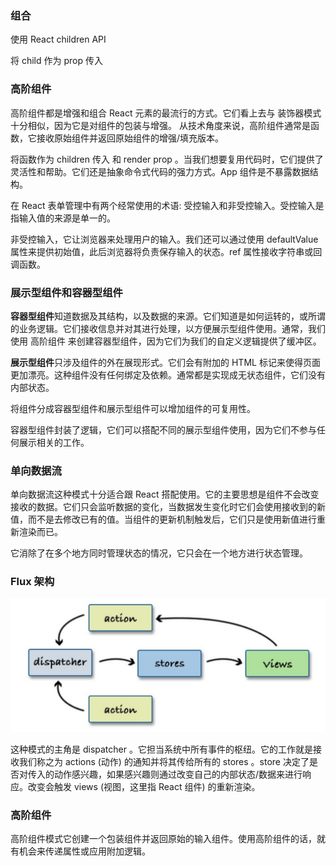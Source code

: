 ### 组合

使⽤ React children API

将 child 作为 prop 传⼊

### ⾼阶组件

⾼阶组件都是增强和组合 React 元素的最流⾏的⽅式。它们看上去与 装饰器模式 ⼗分相似，因为它是对组件的包装与增强。 从技术⻆度来说，⾼阶组件通常是函数，它接收原始组件并返回原始组件的增强/填充版本。

将函数作为 children 传⼊ 和 render prop 。当我们想要复⽤代码时，它们提供了灵活性和帮助。它们还是抽象命令式代码的强⼒⽅式。App 组件是不暴露数据结构。

在 React 表单管理中有两个经常使⽤的术语: 受控输⼊和⾮受控输⼊。受控输⼊是指输⼊值的来源是单⼀的。

⾮受控输⼊，它让浏览器来处理⽤户的输⼊。我们还可以通过使⽤ defaultValue 属性来提供初始值，此后浏览器将负责保存输⼊的状态。ref 属性接收字符串或回调函数。

### 展示型组件和容器型组件

**容器型组件**知道数据及其结构，以及数据的来源。它们知道是如何运转的，或所谓的业务逻辑。它们接收信息并对其进⾏处理，以⽅便展示型组件使⽤。通常，我们使⽤ ⾼阶组件 来创建容器型组件，因为它们为我们的⾃定义逻辑提供了缓冲区。

**展示型组件**只涉及组件的外在展现形式。它们会有附加的 HTML 标记来使得⻚⾯更加漂亮。这种组件没有任何绑定及依赖。通常都是实现成⽆状态组件，它们没有内部状态。

将组件分成容器型组件和展示型组件可以增加组件的可复⽤性。

容器型组件封装了逻辑，它们可以搭配不同的展示型组件使⽤，因为它们不参与任何展示相关的⼯作。

### 单向数据流

单向数据流这种模式⼗分适合跟 React 搭配使⽤。它的主要思想是组件不会改变接收的数据。它们只会监听数据的变化，当数据发⽣变化时它们会使⽤接收到的新值，⽽不是去修改已有的值。当组件的更新机制触发后，它们只是使⽤新值进⾏重新渲染⽽已。

它消除了在多个地⽅同时管理状态的情况，它只会在⼀个地⽅进⾏状态管理。

### Flux 架构

![image-20220605221227062](../../public/20220605221227062.png)

这种模式的主⻆是 dispatcher 。它担当系统中所有事件的枢纽。它的⼯作就是接收我们称之为 actions (动作) 的通知并将其传给所有的 stores 。store 决定了是否对传⼊的动作感兴趣，如果感兴趣则通过改变⾃⼰的内部状态/数据来进⾏响应。改变会触发 views (视图，这⾥指 React 组件) 的重新渲染。

### ⾼阶组件

⾼阶组件模式它创建⼀个包装组件并返回原始的输⼊组件。使⽤⾼阶组件的话，就有机会来传递属性或应⽤附加逻辑。
